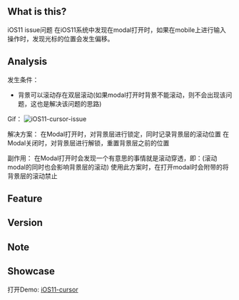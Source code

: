 ## What is this?
iOS11 issue问题
在iOS11系统中发现在modal打开时，如果在mobile上进行输入操作时，发现光标的位置会发生偏移。

## Analysis

发生条件：
- 背景可以滚动存在双层滚动(如果modal打开时背景不能滚动，则不会出现该问题，这也是解决该问题的思路)

Gif：
![iOS11-cursor-issue](http://obqvt6b56.bkt.clouddn.com/JS-Issue-ios11-cursor.gif)

解决方案：
在Modal打开时，对背景层进行锁定，同时记录背景层的滚动位置
在Modal关闭时，对背景层进行解锁，重置背景层之前的位置

副作用：
在Modal打开时会发现一个有意思的事情就是滚动穿透，即：(滚动modal的同时也会影响背景层的滚动)
使用此方案时，在打开modal时会附带的将背景层的滚动禁止

## Feature

## Version

## Note

## Showcase

打开Demo: [iOS11-cursor](https://sialvsic.github.io/javascript-demo/iOS11-cursor/index.html)
